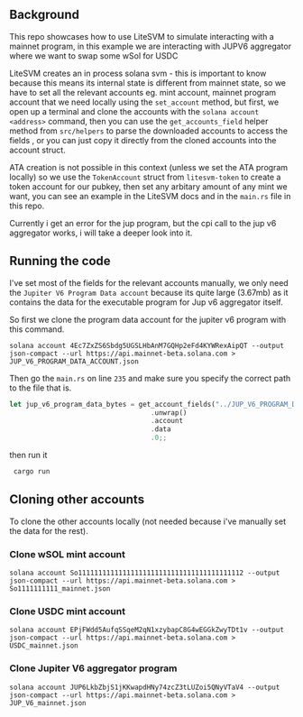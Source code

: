 
## Background
This repo showcases how to use LiteSVM to simulate interacting with a mainnet program, in this example we are interacting with JUPV6 aggregator where we want to swap some wSol for USDC

LiteSVM creates 
an in process solana svm - this is important to know because this means its internal state is different from mainnet state, so we have to set all the relevant accounts eg. mint account, mainnet program account that we need locally using the `set_account` method, but first, we open up a terminal and clone the accounts with the `solana account <address>` command, then you can use the `get_accounts_field` helper method from `src/helpers` to parse the downloaded accounts to access the fields , or you can just copy it directly from the cloned accounts into the account struct.


ATA creation is not possible in this context (unless we set the ATA program locally) so we use the `TokenAccount` struct from `litesvm-token` to create a token account for our pubkey, then set any arbitary amount of any mint we want, you can see an example in the LiteSVM docs and in the `main.rs` file in this repo.

Currently i get an error for the jup program, but the cpi call to the jup v6 aggregator works, i will take a deeper look into it.


## Running the code
I've set most of the fields for the relevant accounts manually, we only need the `Jupiter V6 Program Data account` because its quite large (3.67mb) as it contains the data for the executable program for Jup v6 aggregator itself.

So first we clone the program data account for the jupiter v6 program with this command.

 `solana account 4Ec7ZxZS6Sbdg5UGSLHbAnM7GQHp2eFd4KYWRexAipQT --output json-compact --url https://api.mainnet-beta.solana.com > JUP_V6_PROGRAM_DATA_ACCOUNT.json`

 Then go the `main.rs` on line `235` and make sure you specify the correct path to the file that is.

 ```rust
 let jup_v6_program_data_bytes = get_account_fields("../JUP_V6_PROGRAM_DATA_ACCOUNT.json")
                                    .unwrap()
                                    .account
                                    .data
                                    .0;;
 ```

 then run it 

```rust 
 cargo run
```


## Cloning other accounts
To clone the other accounts locally (not needed because i've manually set the data for the rest).

### Clone wSOL mint account
`solana account So11111111111111111111111111111111111111112 --output json-compact --url https://api.mainnet-beta.solana.com > So1111111111_mainnet.json `

### Clone USDC mint account 
`solana account EPjFWdd5AufqSSqeM2qN1xzybapC8G4wEGGkZwyTDt1v --output json-compact --url https://api.mainnet-beta.solana.com > USDC_mainnet.json`

### Clone Jupiter V6 aggregator program
`solana account JUP6LkbZbjS1jKKwapdHNy74zcZ3tLUZoi5QNyVTaV4 --output json-compact --url https://api.mainnet-beta.solana.com > JUP_V6_mainnet.json`

